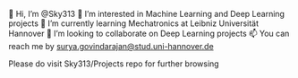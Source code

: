 👋 Hi, I’m @Sky313
👀 I’m interested in Machine Learning and Deep Learning projects
🌱 I’m currently learning Mechatronics at Leibniz Universität Hannover
💞️ I’m looking to collaborate on Deep Learning projects
📫 You can reach me by surya.govindarajan@stud.uni-hannover.de

Please do visit Sky313/Projects repo for further browsing

<!---
Sky313/Sky313 is a ✨ special ✨ repository because its `README.md` (this file) appears on your GitHub profile.
You can click the Preview link to take a look at your changes.
--->
